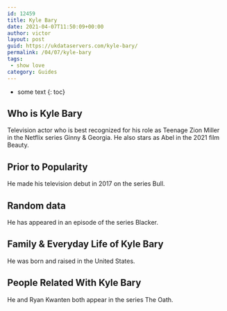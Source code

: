 ```yaml
---
id: 12459
title: Kyle Bary
date: 2021-04-07T11:50:09+00:00
author: victor
layout: post
guid: https://ukdataservers.com/kyle-bary/
permalink: /04/07/kyle-bary
tags:
 - show love
category: Guides
---
```


* some text
{: toc}


## Who is Kyle Bary



Television actor who is best recognized for his role as Teenage Zion Miller in the Netflix series Ginny & Georgia. He also stars as Abel in the 2021 film Beauty. 

                
                
                
## Prior to Popularity



He made his television debut in 2017 on the series Bull.

                
                
                
## Random data



He has appeared in an episode of the series Blacker. 

                
                
                
## Family & Everyday Life of Kyle Bary



He was born and raised in the United States. 

                
                
                
## People Related With Kyle Bary



He and Ryan Kwanten both appear in the series The Oath.

                
              
            
          
          
          